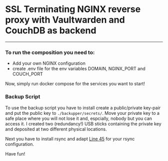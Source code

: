 # SSL Terminating NGINX reverse proxy with Vaultwarden and CouchDB as backend 
---
### To run the composition you need to:
- Add your own NGINX configuration
- create .env file for the env variables DOMAIN, NGINX_PORT and COUCH_PORT

Now, simply run docker compose for the services you want to start!

### Backup Script
To use the backup script you have to install create a public/private key-pair and put the public key to `./backupper/secrets/`. Move your private key to a safe place where you will not lose it and, espcially, nobody but you can access it. I created two (redundancy!) USB sticks containing the private key and deposited at two different physical locations.

Next you have to install rsync and adapt [Line 45](https://github.com/pxbn/nginx-fronted-bw/blob/b3d0e7e188f0dee7493e248a56b66c5ac7586fc1/backupper/backupper.py#L45)  for your rsync configuration.

Have fun!
